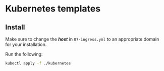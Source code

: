 Kubernetes templates
====================

## Install

Make sure to change the ***host*** in `07-ingress.yml` to an appropriate domain for your installation.

Run the following:

```bash
kubectl apply -f ./kubernetes
```
